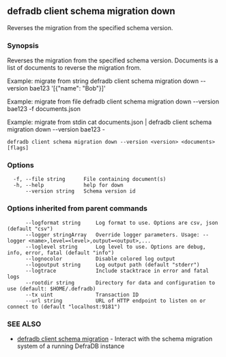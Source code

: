 ## defradb client schema migration down

Reverses the migration from the specified schema version.

### Synopsis

Reverses the migration from the specified schema version.
Documents is a list of documents to reverse the migration from.

Example: migrate from string
  defradb client schema migration down --version bae123 '[{"name": "Bob"}]'

Example: migrate from file
  defradb client schema migration down --version bae123 -f documents.json

Example: migrate from stdin
  cat documents.json | defradb client schema migration down --version bae123 -
		

```
defradb client schema migration down --version <version> <documents> [flags]
```

### Options

```
  -f, --file string      File containing document(s)
  -h, --help             help for down
      --version string   Schema version id
```

### Options inherited from parent commands

```
      --logformat string     Log format to use. Options are csv, json (default "csv")
      --logger stringArray   Override logger parameters. Usage: --logger <name>,level=<level>,output=<output>,...
      --loglevel string      Log level to use. Options are debug, info, error, fatal (default "info")
      --lognocolor           Disable colored log output
      --logoutput string     Log output path (default "stderr")
      --logtrace             Include stacktrace in error and fatal logs
      --rootdir string       Directory for data and configuration to use (default: $HOME/.defradb)
      --tx uint              Transaction ID
      --url string           URL of HTTP endpoint to listen on or connect to (default "localhost:9181")
```

### SEE ALSO

* [defradb client schema migration](defradb_client_schema_migration.md)	 - Interact with the schema migration system of a running DefraDB instance

